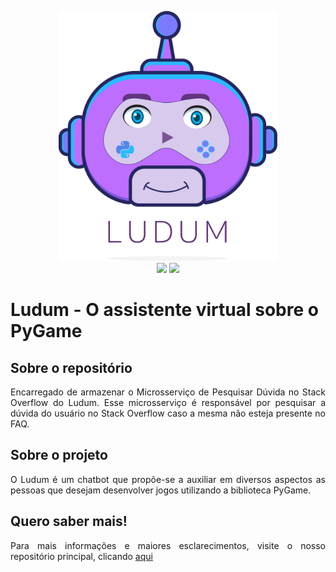 <p align="center"> <img src="imagens/Ludum_LogoFinal(sem_fundo).png" width="auto" height="400" /> 
<br>    
<a href="https://www.gnu.org/licenses/gpl-3.0.pt-br.html"><img src="https://img.shields.io/badge/licence-GPL3-green.svg"/></a> <a href="CODE_OF_CONDUCT.md"><img src="https://img.shields.io/badge/Contributor%20Covenant-v1.4%20adopted-ff69b4.svg"></a> </p>

# Ludum - O assistente virtual sobre o PyGame

## Sobre o repositório
<p align="justify">Encarregado de armazenar o Microsserviço de Pesquisar Dúvida no Stack Overflow do Ludum. 
Esse microsserviço é responsável por pesquisar a dúvida do usuário no Stack Overflow caso a mesma não esteja presente no FAQ.</p>

## Sobre o projeto
<p align="justify">O Ludum é um chatbot que propõe-se a auxiliar em diversos aspectos as pessoas que desejam desenvolver jogos utilizando a biblioteca PyGame.</p>

## Quero saber mais!
<p align="justify">Para mais informações e maiores esclarecimentos, visite o nosso repositório principal, 
clicando <a href="https://github.com/fga-eps-mds/2019.1-Ludum">aqui</a></p>
